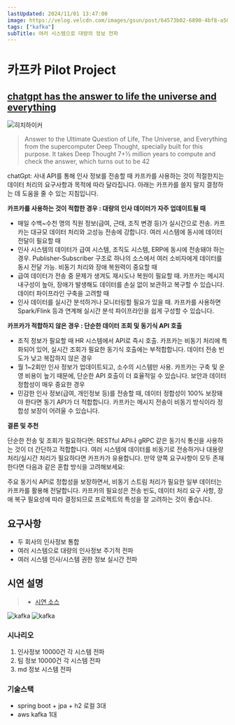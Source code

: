 ```yaml
---
lastUpdated: 2024/11/01 13:47:00
image: https://velog.velcdn.com/images/gsun/post/64573b02-6890-4bf8-a50c-91210e6c9063/image.png
tags: ["kafka"]
subTitle: 여러 시스템으로 대량의 정보 전파
---
```


# 카프카 Pilot Project

## [chatgpt has the answer to life the universe and everything](https://shellypalmer.com/2023/01/chatgpt-has-the-answer-to-life-the-universe-and-everything/)

![히치하이커](https://media.shellypalmer.com/wp-content/images/2023/01/deep-thought.jpg)

> Answer to the Ultimate Question of Life, The Universe, and Everything from the supercomputer Deep Thought, specially built for this purpose. It takes Deep Thought 7+1⁄2 million years to compute and check the answer, which turns out to be 42

chatGpt: 사내 API를 통해 인사 정보를 전송할 때 카프카를 사용하는 것이 적절한지는 데이터 처리의 요구사항과 목적에 따라 달라집니다.
아래는 카프카를 쓸지 말지 결정하는 데 도움을 줄 수 있는 지침입니다.

**카프카를 사용하는 것이 적합한 경우 : 대량의 인사 데이터가 자주 업데이트될 때**

- 매일 수백~수천 명의 직원 정보(급여, 근태, 조직 변경 등)가 실시간으로 전송.
카프카는 대규모 데이터 처리와 고성능 전송에 강합니다.
여러 시스템에 동시에 데이터 전달이 필요할 때
- 인사 시스템의 데이터가 급여 시스템, 조직도 시스템, ERP에 동시에 전송돼야 하는 경우.
Publisher-Subscriber 구조로 하나의 소스에서 여러 소비자에게 데이터를 동시 전달 가능.
비동기 처리와 장애 복원력이 중요할 때
- 급여 데이터가 전송 중 문제가 생겨도 재시도나 복원이 필요할 때.
카프카는 메시지 내구성이 높아, 장애가 발생해도 데이터를 손실 없이 보관하고 복구할 수 있습니다.
데이터 파이프라인 구축을 고려할 때
- 인사 데이터를 실시간 분석하거나 모니터링할 필요가 있을 때.
카프카를 사용하면 Spark/Flink 등과 연계해 실시간 분석 파이프라인을 쉽게 구성할 수 있습니다.

**카프카가 적합하지 않은 경우 : 단순한 데이터 조회 및 동기식 API 호출**

- 조직 정보가 필요할 때 HR 시스템에서 API로 즉시 호출.
카프카는 비동기 처리에 특화되어 있어, 실시간 조회가 필요한 동기식 호출에는 부적합합니다.
데이터 전송 빈도가 낮고 복잡하지 않은 경우
- 월 1~2회만 인사 정보가 업데이트되고, 소수의 시스템만 사용.
카프카는 구축 및 운영 비용이 높기 때문에, 단순한 API 호출이 더 효율적일 수 있습니다.
보안과 데이터 정합성이 매우 중요한 경우
- 민감한 인사 정보(급여, 개인정보 등)를 전송할 때, 데이터 정합성이 100% 보장돼야 한다면 동기 API가 더 적합합니다.
카프카는 메시지 전송이 비동기 방식이라 정합성 보장이 어려울 수 있습니다.

**결론 및 추천**

단순한 전송 및 조회가 필요하다면: RESTful API나 gRPC 같은 동기식 통신을 사용하는 것이 더 간단하고 적합합니다.
여러 시스템에 데이터를 비동기로 전송하거나 대용량 처리/실시간 처리가 필요하다면 카프카가 유용합니다.
만약 양쪽 요구사항이 모두 존재한다면 다음과 같은 혼합 방식을 고려해보세요:

주요 동기식 API로 정합성을 보장하면서, 비동기 스트림 처리가 필요한 일부 데이터는 카프카를 활용해 전달합니다.
카프카의 필요성은 전송 빈도, 데이터 처리 요구 사항, 장애 복구 필요성에 따라 결정되므로 프로젝트의 특성을 잘 고려하는 것이 좋습니다.

<!-- [최최최종 PPT](https://docs.google.com/presentation/d/1fzvnjjhByDd0rYhr4DKLN7qyY-_HcZN_/edit?usp=drive_link&ouid=101205770932388491585&rtpof=true&sd=true) -->


## 요구사항
- 두 회사의 인사정보 통합
- 여러 시스템으로 대량의 인사정보 주기적 전파
- 여러 시스템 인사/시스템 권한 정보 실시간 전파

## 시연 설명

> - [시연 소스](https://github.com/LEEKYOUNGHWA/kafka-soa/tree/main)

![kafka](~@image/2024/kafka/20.png)
![kafka](~@image/2024/kafka/21.png)

### 시나리오
1. 인사정보 10000건 각 시스템 전파
2. 팀 정보 10000건 각 시스템 전파
3. md 정보 시스템 전파

### 기술스택
- spring boot + jpa + h2 로컬 3대
- aws kafka 1대
